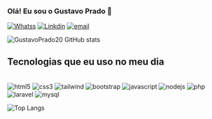 ### Olá! Eu sou o Gustavo Prado 👋

[![Whatss](https://img.shields.io/badge/WhatsApp-25D366?style=for-the-badge&logo=whatsapp&logoColor=white)](https://wa.me/qr/6OUX2RG2CQUGF1)
[![Linkdin](https://img.shields.io/badge/LinkedIn-0077B5?style=for-the-badge&logo=linkedin&logoColor=white)](https://www.linkedin.com/in/gustavo-henrique-86a592219/)
[![email](https://img.shields.io/badge/Gmail-D14836?style=for-the-badge&logo=gmail&logoColor=white)](mailto:gustavo.henrique.igt@gmail.com?subject=&body=)

![GustavoPrado20 GitHub stats](https://github-readme-stats.vercel.app/api?username=GustavoPrado20&show_icons=true&theme=onedark)

## Tecnologias que eu uso no meu dia

<div style="Display: inline_block"><br/>
  <img align="center" alt="html5" src="https://img.shields.io/badge/HTML5-E34F26?style=for-the-badge&logo=html5&logoColor=white" />
  <img align="center" alt="css3" src="https://img.shields.io/badge/CSS3-1572B6?style=for-the-badge&logo=css3&logoColor=white" />
  <img align="center" alt="tailwind" src="https://img.shields.io/badge/Tailwind_CSS-38B2AC?style=for-the-badge&logo=tailwind-css&logoColor=white" />
  <img align="center" alt="bootstrap" src="https://img.shields.io/badge/Bootstrap-563D7C?style=for-the-badge&logo=bootstrap&logoColor=white" />
  <img align="center" alt="javascript" src="https://img.shields.io/badge/JavaScript-F7DF1E?style=for-the-badge&logo=javascript&logoColor=black" />
  <img align="center" alt="nodejs" src="https://img.shields.io/badge/Node.js-43853D?style=for-the-badge&logo=node.js&logoColor=white" />
  <img align="center" alt="php" src="https://img.shields.io/badge/PHP-777BB4?style=for-the-badge&logo=php&logoColor=white" />
  <img align="center" alt="laravel" src="https://img.shields.io/badge/Laravel-FF2D20?style=for-the-badge&logo=laravel&logoColor=white" />
  <img align="center" alt="mysql" src="https://img.shields.io/badge/MySQL-00000F?style=for-the-badge&logo=mysql&logoColor=white" />
</div>

![Top Langs](https://github-readme-stats.vercel.app/api/top-langs/?username=GustavoPrado20&layout=compact)
